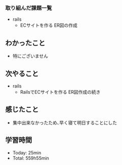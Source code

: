 ### 取り組んだ課題一覧
- rails
  - ECサイトを作る ER図の作成
## わかったこと
- 特にございません
## 次やること
- rails
  - RailsでECサイトを作る ER図作成の続き
## 感じたこと
- 集中出来なかったため､早く寝て明日することにした
## 学習時間
- Today: 25min
- Total: 559h55min